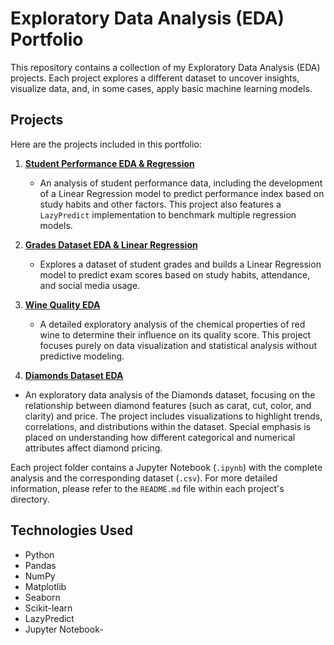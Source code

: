 # Exploratory Data Analysis (EDA) Portfolio

This repository contains a collection of my Exploratory Data Analysis (EDA) projects. Each project explores a different dataset to uncover insights, visualize data, and, in some cases, apply basic machine learning models.

## Projects

Here are the projects included in this portfolio:

1.  **[Student Performance EDA & Regression](./Student_PerformanceEDA&Regression/)**
    -   An analysis of student performance data, including the development of a Linear Regression model to predict performance index based on study habits and other factors. This project also features a `LazyPredict` implementation to benchmark multiple regression models.

2.  **[Grades Dataset EDA & Linear Regression](./GradesDatasetEDA/)**
    -   Explores a dataset of student grades and builds a Linear Regression model to predict exam scores based on study habits, attendance, and social media usage.

3.  **[Wine Quality EDA](./WineQualityEDA/)**
    -   A detailed exploratory analysis of the chemical properties of red wine to determine their influence on its quality score. This project focuses purely on data visualization and statistical analysis without predictive modeling.

4.  **[Diamonds Dataset EDA](./DiamondsEDA&Regression/)**
   -    An exploratory data analysis of the Diamonds dataset, focusing on the relationship between diamond features (such as carat, cut, color, and clarity) and price. The project includes visualizations to highlight trends, correlations, and distributions within the dataset. Special emphasis is placed on understanding how different categorical and numerical attributes affect diamond pricing.

     
Each project folder contains a Jupyter Notebook (`.ipynb`) with the complete analysis and the corresponding dataset (`.csv`). For more detailed information, please refer to the `README.md` file within each project's directory.


## Technologies Used

-   Python
-   Pandas
-   NumPy
-   Matplotlib
-   Seaborn
-   Scikit-learn
-   LazyPredict
-   Jupyter Notebook- 
